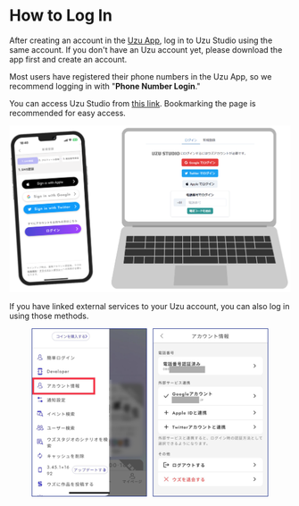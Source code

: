# How to Log In

After creating an account in the [Uzu App](https://uzu.one/app/dl), log in to Uzu Studio using the same account. If you don't have an Uzu account yet, please download the app first and create an account.

Most users have registered their phone numbers in the Uzu App, so we recommend logging in with "**Phone Number Login**."

You can access Uzu Studio from [this link](https://studio.uzu-app.com/). Bookmarking the page is recommended for easy access.

![](../images/overview1.png)

If you have linked external services to your Uzu account, you can also log in using those methods.

<figure><img src="../.gitbook/assets/image (1) (1) (1) (1) (1) (1) (1) (1) (1) (1) (1) (1) (1) (1) (1) (1) (1) (1).png" alt=""><figcaption></figcaption></figure>
